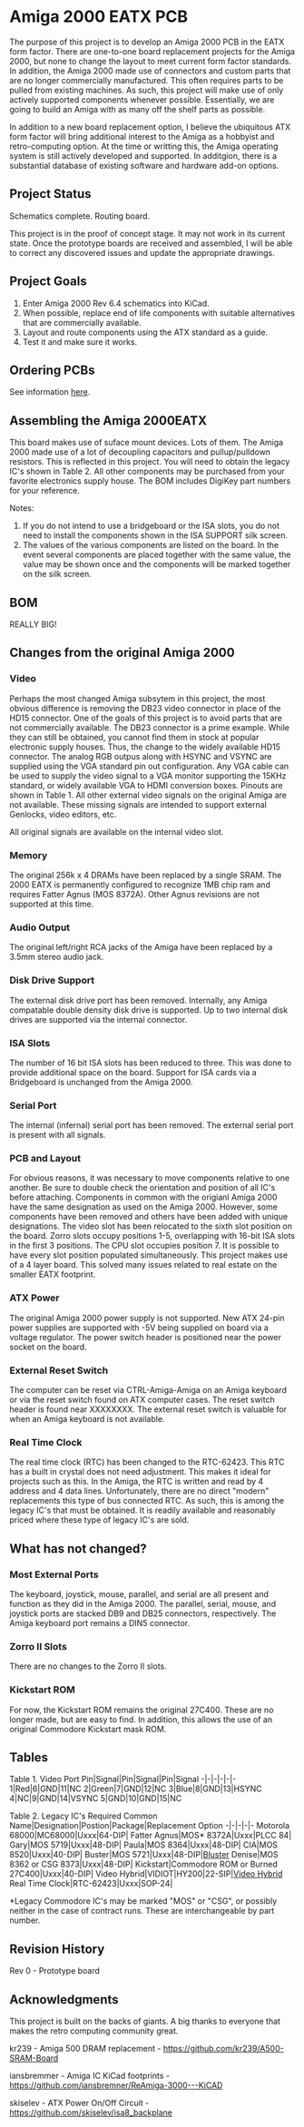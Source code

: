# Amiga 2000 EATX PCB
The purpose of this project is to develop an Amiga 2000 PCB in the EATX form factor. There are one-to-one board replacement projects for the Amiga 2000, but none to change the layout to meet current form factor standards. In addition, the Amiga 2000 made use of connectors and custom parts that are no longer commercially manufactured. This often requires parts to be pulled from existing machines. As such, this project will make use of only actively supported components whenever possible. Essentially, we are going to build an Amiga with as many off the shelf parts as possible.

In addition to a new board replacement option, I believe the ubiquitous ATX form factor will bring additional interest to the Amiga as a hobbyist and retro-computing option. At the time or writting this, the Amiga operating system is still actively developed and supported. In additgion, there is a substantial database of existing software and hardware add-on options.

## Project Status
Schematics complete. Routing board.

This project is in the proof of concept stage. It may not work in its current state. Once the prototype boards are received and assembled, I will be able to correct any discovered issues and update the appropriate drawings.

## Project Goals
1. Enter Amiga 2000 Rev 6.4 schematics into KiCad.
2. When possible, replace end of life components with suitable alternatives that are commercially available.
3. Layout and route components using the ATX standard as a guide.
4. Test it and make sure it works.

## Ordering PCBs
See information [here](PCB.md). 

## Assembling the Amiga 2000EATX
This board makes use of suface mount devices. Lots of them. The Amiga 2000 made use of a lot of decoupling capacitors and pullup/pulldown resistors. This is reflected in this project. You will need to obtain the legacy IC's shown in Table 2. All other components may be purchased from your favorite electronics supply house. The BOM includes DigiKey part numbers for your reference.

Notes:
1. If you do not intend to use a bridgeboard or the ISA slots, you do not need to install the components shown in the ISA SUPPORT silk screen.
2. The values of the various components are listed on the board. In the event several components are placed together with the same value, the value may be shown once and the components will be marked together on the silk screen.

## BOM
REALLY BIG!

## Changes from the original Amiga 2000
### Video
Perhaps the most changed Amiga subsytem in this project, the most obvious difference is removing the DB23 video connector in place of the HD15 connector. One of the goals of this project is to avoid parts that are not commercially available. The DB23 connector is a prime example. While they can still be obtained, you cannot find them in stock at popular electronic supply houses. Thus, the change to the widely available HD15 connector. The analog RGB outpus along with HSYNC and VSYNC are supplied using the VGA standard pin out configuration. Any VGA cable can be used to supply the video signal to a VGA monitor supporting the 15KHz standard, or widely available VGA to HDMI conversion boxes. Pinouts are shown in Table 1. All other external video signals on the original Amiga are not available. These missing signals are intended to support external Genlocks, video editors, etc.

All original signals are available on the internal video slot. 

### Memory
The original 256k x 4 DRAMs have been replaced by a single SRAM. The 2000 EATX is permanently configured to recognize 1MB chip ram and requires Fatter Agnus (MOS 8372A). Other Agnus revisions are not supported at this time.

### Audio Output
The original left/right RCA jacks of the Amiga have been replaced by a 3.5mm stereo audio jack.

### Disk Drive Support
The external disk drive port has been removed. Internally, any Amiga compatable double density disk drive is supported. Up to two internal disk drives are supported via the internal connector. 

### ISA Slots
The number of 16 bit ISA slots has been reduced to three. This was done to provide additional space on the board. Support for ISA cards via a Bridgeboard is unchanged from the Amiga 2000.

### Serial Port
The internal (infernal) serial port has been removed. The external serial port is present with all signals.

### PCB and Layout
For obvious reasons, it was necessary to move components relative to one another. Be sure to double check the orientation and position of all IC's before attaching. Components in common with the origianl Amiga 2000 have the same designation as used on the Amiga 2000. However, some components have been removed and others have been added with unique designations. The video slot has been relocated to the sixth slot position on the board. Zorro slots occupy positions 1-5, overlapping with 16-bit ISA slots in the first 3 positions. The CPU slot occupies position 7. It is possible to have every slot position populated simultaneously. This project makes use of a 4 layer board. This solved many issues related to real estate on the smaller EATX footprint.

### ATX Power
The original Amiga 2000 power supply is not supported. New ATX 24-pin power supplies are supported with -5V being supplied on board via a voltage regulator. The power switch header is positioned near the power socket on the board.

### External Reset Switch
The computer can be reset via CTRL-Amiga-Amiga on an Amiga keyboard or via the reset switch found on ATX computer cases. The reset switch header is found near XXXXXXXX. The external reset switch is valuable for when an Amiga keyboard is not available.

### Real Time Clock
The real time clock (RTC) has been changed to the RTC-62423. This RTC has a built in crystal does not need adjustment. This makes it ideal for projects such as this. In the Amiga, the RTC is written and read by 4 address and 4 data lines. Unfortunately, there are no direct "modern" replacements this type of bus connected RTC. As such, this is among the legacy IC's that must be obtained. It is readily available and reasonably priced where these type of legacy IC's are sold.

## What has not changed?
### Most External Ports
The keyboard, joystick, mouse, parallel, and serial are all present and function as they did in the Amiga 2000. The parallel, serial, mouse, and joystick ports are stacked DB9 and DB25 connectors, respectively. The Amiga keyboard port remains a DIN5 connector.

### Zorro II Slots
There are no changes to the Zorro II slots.

### Kickstart ROM
For now, the Kickstart ROM remains the original 27C400. These are no longer made, but are easy to find. In addition, this allows the use of an original Commodore Kickstart mask ROM.

## Tables
Table 1. Video Port
Pin|Signal|Pin|Signal|Pin|Signal
-|-|-|-|-|-
1|Red|6|GND|11|NC
2|Green|7|GND|12|NC
3|Blue|8|GND|13|HSYNC
4|NC|9|GND|14|VSYNC
5|GND|10|GND|15|NC

Table 2. Legacy IC's Required
Common Name|Designation|Postion|Package|Replacement Option
-|-|-|-|-
Motorola 68000|MC68000|Uxxx|64-DIP|
Fatter Agnus|MOS* 8372A|Uxxx|PLCC 84|
Gary|MOS 5719|Uxxx|48-DIP|
Paula|MOS 8364|Uxxx|48-DIP|
CIA|MOS 8520|Uxxx|40-DIP|
Buster|MOS 5721|Uxxx|48-DIP|[Bluster](https://github.com/LIV2/Bluster)
Denise|MOS 8362 or CSG 8373|Uxxx|48-DIP|
Kickstart|Commodore ROM or Burned 27C400|Uxxx|40-DIP|
Video Hybrid|VIDIOT|HY200|22-SIP|[Video Hybrid](https://github.com/SukkoPera/OpenAmigaVideoHybrid)
Real Time Clock|RTC-62423|Uxxx|SOP-24|

*Legacy Commodore IC's may be marked "MOS" or "CSG", or possibly neither in the case of contract runs. These are interchangeable by part number.

## Revision History
Rev 0 - Prototype board

## Acknowledgments
This project is built on the backs of giants. A big thanks to everyone that makes the retro computing community great.

kr239 - Amiga 500 DRAM replacement - https://github.com/kr239/A500-SRAM-Board

iansbremmer - Amiga IC KiCad footprints - https://github.com/iansbremner/ReAmiga-3000---KiCAD

skiselev - ATX Power On/Off Circuit - https://github.com/skiselev/isa8_backplane


